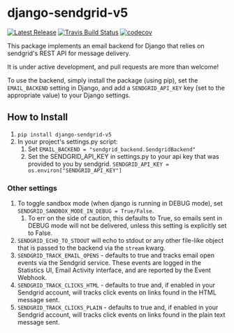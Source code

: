 # django-sendgrid-v5
[![Latest Release](https://img.shields.io/pypi/v/django-sendgrid-v5.svg)](https://pypi.python.org/pypi/django-sendgrid-v5/) [![Travis Build Status](https://travis-ci.org/sklarsa/django-sendgrid-v5.svg)](https://travis-ci.org/sklarsa/django-sendgrid-v5) 
[![codecov](https://codecov.io/gh/sklarsa/django-sendgrid-v5/branch/master/graph/badge.svg)](https://codecov.io/gh/sklarsa/django-sendgrid-v5)

This package implements an email backend for Django that relies on sendgrid's REST API for message delivery.

It is under active development, and pull requests are more than welcome\!

To use the backend, simply install the package (using pip), set the `EMAIL_BACKEND` setting in Django, and add a `SENDGRID_API_KEY` key (set to the appropriate value) to your Django settings.

## How to Install                                                                                                            

1.  `pip install django-sendgrid-v5`
2.  In your project's settings.py script:
    1.  Set `EMAIL_BACKEND = "sendgrid_backend.SendgridBackend"`
    2.  Set the SENDGRID\_API\_KEY in settings.py to your api key that was provided to you by sendgrid. `SENDGRID_API_KEY = os.environ["SENDGRID_API_KEY"]`

### Other settings

1.  To toggle sandbox mode (when django is running in DEBUG mode), set `SENDGRID_SANDBOX_MODE_IN_DEBUG = True/False`.
    1.  To err on the side of caution, this defaults to True, so emails sent in DEBUG mode will not be delivered, unless this setting is explicitly set to False.
2.  `SENDGRID_ECHO_TO_STDOUT` will echo to stdout or any other file-like
    object that is passed to the backend via the `stream` kwarg.
3.  `SENDGRID_TRACK_EMAIL_OPENS` - defaults to true and tracks email open events via the Sendgrid service. These events are logged in the Statistics UI, Email Activity interface, and are reported by the Event Webhook.
4.  `SENDGRID_TRACK_CLICKS_HTML` - defaults to true and, if enabled in your Sendgrid account, will tracks click events on links found in the HTML message sent.
5.  `SENDGRID_TRACK_CLICKS_PLAIN` - defaults to true and, if enabled in your Sendgrid account, will tracks click events on links found in the plain text message sent.
